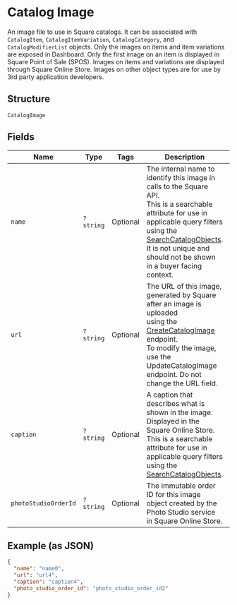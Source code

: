 
# Catalog Image

An image file to use in Square catalogs. It can be associated with
`CatalogItem`, `CatalogItemVariation`, `CatalogCategory`, and `CatalogModifierList` objects.
Only the images on items and item variations are exposed in Dashboard.
Only the first image on an item is displayed in Square Point of Sale (SPOS).
Images on items and variations are displayed through Square Online Store.
Images on other object types are for use by 3rd party application developers.

## Structure

`CatalogImage`

## Fields

| Name | Type | Tags | Description | Getter | Setter |
|  --- | --- | --- | --- | --- | --- |
| `name` | `?string` | Optional | The internal name to identify this image in calls to the Square API.<br>This is a searchable attribute for use in applicable query filters<br>using the [SearchCatalogObjects](api-endpoint:Catalog-SearchCatalogObjects).<br>It is not unique and should not be shown in a buyer facing context. | getName(): ?string | setName(?string name): void |
| `url` | `?string` | Optional | The URL of this image, generated by Square after an image is uploaded<br>using the [CreateCatalogImage](api-endpoint:Catalog-CreateCatalogImage) endpoint.<br>To modify the image, use the UpdateCatalogImage endpoint. Do not change the URL field. | getUrl(): ?string | setUrl(?string url): void |
| `caption` | `?string` | Optional | A caption that describes what is shown in the image. Displayed in the<br>Square Online Store. This is a searchable attribute for use in applicable query filters<br>using the [SearchCatalogObjects](api-endpoint:Catalog-SearchCatalogObjects). | getCaption(): ?string | setCaption(?string caption): void |
| `photoStudioOrderId` | `?string` | Optional | The immutable order ID for this image object created by the Photo Studio service in Square Online Store. | getPhotoStudioOrderId(): ?string | setPhotoStudioOrderId(?string photoStudioOrderId): void |

## Example (as JSON)

```json
{
  "name": "name0",
  "url": "url4",
  "caption": "caption4",
  "photo_studio_order_id": "photo_studio_order_id2"
}
```

